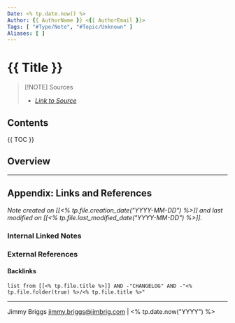 ```yaml
---
Date: <% tp.date.now() %>
Author: {{ AuthorName }} <{{ AuthorEmail }}>
Tags: [ "#Type/Note", "#Topic/Unknown" ]
Aliases: [ ]
---
```


# {{ Title }}

> [!NOTE] Sources
>
> - *[Link to Source]()*

## Contents

{{ TOC }}

## Overview

***

## Appendix: Links and References

*Note created on [[<% tp.file.creation_date("YYYY-MM-DD") %>]] and last modified on [[<% tp.file.last_modified_date("YYYY-MM-DD") %>]].*

### Internal Linked Notes

### External References

#### Backlinks

```dataview
list from [[<% tp.file.title %>]] AND -"CHANGELOG" AND -"<% tp.file.folder(true) %>/<% tp.file.title %>"
```


***

Jimmy Briggs <jimmy.briggs@jimbrig.com> | <% tp.date.now("YYYY") %>

